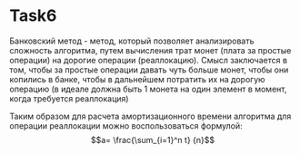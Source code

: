 # Task6

Банковский метод - метод, который позволяет анализировать сложность алгоритма, путем вычисления трат монет (плата за простые операции) на дорогие операции (реаллокацию). Смысл заключается в том, чтобы за простые операции давать чуть больше монет, чтобы они копились в банке, чтобы в дальнейшем потратить их на дорогую операцию (в идеале должна быть 1 монета на один элемент в момент, когда требуется реаллокация)

Таким образом для расчета амортизационного времени алгоритма для операции реаллокации можно воспользоваться формулой: $$a= \frac{\sum_{i=1}^n t} {n}$$